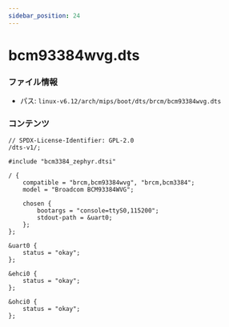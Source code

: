 ```yaml
---
sidebar_position: 24
---
```

# bcm93384wvg.dts

### ファイル情報

- パス: `linux-v6.12/arch/mips/boot/dts/brcm/bcm93384wvg.dts`

### コンテンツ

```dts
// SPDX-License-Identifier: GPL-2.0
/dts-v1/;

#include "bcm3384_zephyr.dtsi"

/ {
	compatible = "brcm,bcm93384wvg", "brcm,bcm3384";
	model = "Broadcom BCM93384WVG";

	chosen {
		bootargs = "console=ttyS0,115200";
		stdout-path = &uart0;
	};
};

&uart0 {
	status = "okay";
};

&ehci0 {
	status = "okay";
};

&ohci0 {
	status = "okay";
};

```
